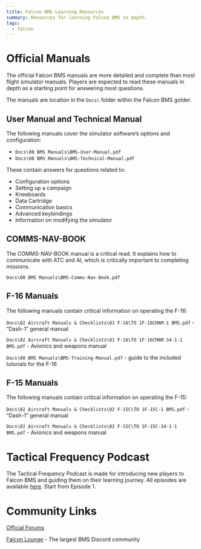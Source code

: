 ```yaml
---
title: Falcon BMS Learning Resources
summary: Resources for learning Falcon BMS in depth.
tags:
  - falcon
---
```


# Official Manuals

The official Falcon BMS manuals are more detailed and complete than most flight simulator manuals. Players are expected to read these manuals in depth as a starting point for answering most questions.

The manuals are location in the `Docs\` folder within the Falcon BMS golder.

## User Manual and Technical Manual

The following manuals cover the simulator software’s options and configuration:

- `Docs\00 BMS Manuals\BMS-User-Manual.pdf`
- `Docs\00 BMS Manuals\BMS-Technical-Manual.pdf`

These contain answers for questions related to:

- Configuration options
- Setting up a campaign
- Kneeboards
- Data Cartridge
- Communication basics
- Advanced keybindings
- Information on modifying the simulator

## COMMS-NAV-BOOK

The COMMS-NAV-BOOK manual is a critical read. It explains how to communicate with ATC and AI, which is critically important to completing missions.

`Docs\00 BMS Manuals\BMS-Comms-Nav-Book.pdf`

## F-16 Manuals

The following manuals contain critical information on operating the F-16:

`Docs\02 Aircraft Manuals & Checklists\01 F-16\TO 1F-16CMAM-1 BMS.pdf` - “Dash-1” general manual

`Docs\02 Aircraft Manuals & Checklists\01 F-16\TO 1F-16CMAM-34-1-1 BMS.pdf` - Avionics and weapons manual

`Docs\00 BMS Manuals\BMS-Training-Manual.pdf` - guide to the included tutorials for the F-16

## F-15 Manuals

The following manuals contain critical information on operating the F-15:

`Docs\02 Aircraft Manuals & Checklists\02 F-15C\TO 1F-15C-1 BMS.pdf` - “Dash-1” general manual

`Docs\02 Aircraft Manuals & Checklists\02 F-15C\TO 1F-15C-34-1-1 BMS.pdf` - Avionics and weapons manual

# Tactical Frequency Podcast

The Tactical Frequency Podcast is made for introducing new players to Falcon BMS and guiding them on their learning journey. All episodes are available [here](https://www.iheart.com/podcast/53-the-tactical-frequency-113751765/). Start from Episode 1.

# Community Links

[Official Forums](https://forum.falcon-bms.com/)

[Falcon Lounge](https://discord.gg/KQNHQBz) - The largest BMS Discord community